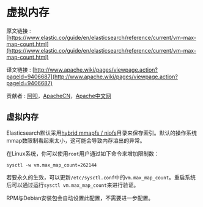 # 虚拟内存

原文链接 : [https://www.elastic.co/guide/en/elasticsearch/reference/current/vm-max-map-count.html](https://www.elastic.co/guide/en/elasticsearch/reference/current/vm-max-map-count.html)

译文链接 : [http://www.apache.wiki/pages/viewpage.action?pageId=9406687](http://www.apache.wiki/pages/viewpage.action?pageId=9406687)

贡献者 : [阿叩](/display/~luanqing)，[ApacheCN](/display/~apachecn)，[Apache中文网](/display/~apachechina)

## 虚拟内存

Elasticsearch默认采用[hybrid mmapfs / niofs](https://github.com/aqlu/elasticsearch-reference-cn/blob/master/Index_Modules/Store.md#default_fs)目录来保存索引。默认的操作系统mmap数限制看起来太小，这可能会导致内存溢出的异常。

在Linux系统，你可以使用`root`用户通过如下命令来增加限制数：

```source-shell
sysctl -w vm.max_map_count=262144
```

若要永久的生效，可以更新`/etc/sysctl.conf`中的`vm.max_map_count`。重启系统后可以通过运行`sysctl vm.max_map_count`来进行验证。

RPM与Debian安装包会自动设置此配置，不需要进一步配置。